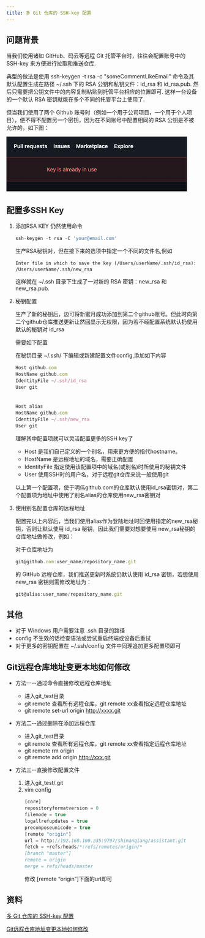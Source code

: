 ```yaml
---
title: 多 Git 仓库的 SSH-key 配置
---
```

## 问题背景
当我们使用诸如 GitHub、码云等远程 Git 托管平台时，往往会配置账号中的 SSH-key 来方便进行拉取和推送仓库.

典型的做法是使用 ssh-keygen -t rsa -c "someCommentLikeEmail" 命令及其默认配置生成在路径 ~/.ssh 下的 RSA 公钥和私钥文件：id_rsa 和 id_rsa.pub. 然后只需要把公钥文件中的内容复制粘贴到托管平台相应的位置即可. 这样一台设备的一个默认 RSA 密钥就能在多个不同的托管平台上使用了.

但当我们使用了两个 Github 账号时（例如一个用于公司项目，一个用于个人项目），便不得不配置另一个密钥，因为在不同账号中配置相同的 RSA 公钥是不被允许的，如下图：

![github不允许在不同账号下配置同一个SSH KEY](./images/43-1.png)

## 配置多SSH Key
1. 添加RSA KEY
    仍然使用命令
    ```js
    ssh-keygen -t rsa -C 'your@email.com'
    ```
    <span stlye="color: red">生产RSA秘钥对，但在接下来的选项中指定一个不同的文件名,例如</span>
    ```
    Enter file in which to save the key (/Users/userName/.ssh/id_rsa): /Users/userName/.ssh/new_rsa
    ```
    这样就在 ~/.ssh 目录下生成了一对新的 RSA 密钥：new_rsa 和 new_rsa.pub.

2. 秘钥配置

    生产了新的秘钥后，边可将新蜜月成功添加到第二个github账号。但此时向第二个github仓库推送更新让然回显示无权限，因为若不经配置系统默认扔使用默认的秘钥对 id_rsa

    需要如下配置

    在秘钥目录 ~/.ssh/ 下编辑或新建配置文件config,添加如下内容
    ```js
    Host github.com
    HostName github.com
    IdentityFile ~/.ssh/id_rsa
    User git


    Host alias
    HostName github.com
    IdentityFile ~/.ssh/new_rsa
    User git
    ``` 
    理解其中配置项就可以灵活配置更多的SSH key了
    - Host 是我们自己定义的一个别名，用来更方便的指代hostname。
    - HostName 是远程地址的域名，需要正确配置
    - IdentityFile 指定使用该配置项中的域名(或别名)时所使用的秘钥文件
    - User 使用SSH时的用户名，对于远程git仓库来说一般使用git

    以上第一个配置项，使于明伟github.com的仓库默认使用id_rsa密钥对，第二个配置项为地址中使用了别名alias的仓库使用new_rsa密钥对

3. 使用别名配置仓库的远程地址

    配置完以上内容后，当我们使用alias作为登陆地址时回使用指定的new_rsa秘钥，否则让默认使用 id_rsa 秘钥，因此我们需要对想要使用 new_rsa秘钥的仓库地址做修改，例如：

    对于仓库地址为
    ```js
    git@github.com:user_name/repository_name.git
    ```
    的 GitHub 远程仓库，我们推送更新时系统仍默认使用 id_rsa 密钥，若想使用 new_rsa 密钥则需修改地址为：
    ```js
    git@alias:user_name/repository_name.git
    ```
## 其他
- 对于 Windows 用户需要注意 .ssh 目录的路径
- config 不生效的话检查语法或尝试重启终端或设备后重试
- 对于更多的密钥配置在 ~/.ssh/config 文件中同理追加更多配置项即可

## Git远程仓库地址变更本地如何修改
- 方法一--通过命令直接修改远程仓库地址

    - 进入git_test目录
    - git remote 查看所有远程仓库，git remote xx查看指定远程仓库地址
    - git remote set-url origin http://xxxx.git

- 方法二--通过删除在添加远程仓库

    - 进入git_test目录
    - git remote 查看所有远程仓库，git remote xx查看指定远程仓库地址
    - git remote rm origin
    - git remote add origin http://xxx.git

- 方法三--直接修改配置文件

    1. 进入git_test/.git
    2. vim config
        ```js
        [core]
        repositoryformatversion = 0
        filemode = true
        logallrefupdates = true
        precomposeunicode = true
        [remote "origin"]
        url = http://192.168.100.235:9797/shimanqiang/assistant.git
        fetch = +refs/heads/*:refs/remotes/origin/*
        [branch "master"]
        remote = origin
        merge = refs/heads/master
        ```
        修改 [remote “origin”]下面的url即可

## 资料
[多 Git 仓库的 SSH-key 配置](https://www.hozen.site/archives/43/)

[Git远程仓库地址变更本地如何修改](https://blog.csdn.net/asdfsfsdgdfgh/article/details/54981823)